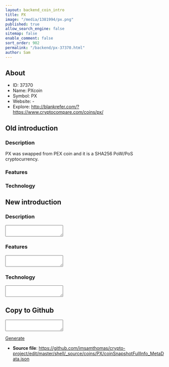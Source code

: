 ```yaml
---
layout: backend_coin_intro
title: PX
image: "/media/1381994/px.png"
published: true
allow_search_engine: false
sitemap: false
enable_comment: false
sort_order: 902
permalink: "/backend/px-37370.html"
author: Sam
---
```


## About

- ID: 37370
- Name: PXcoin
- Symbol: PX
- Website: -
- Explore: http://blankrefer.com/?https://www.cryptocompare.com/coins/px/


## Old introduction

### Description

<p><span>PX was swapped from PEX coin and it is a SHA256 PoW/PoS cryptocurrency.</span></p>

### Features


### Technology




## New introduction


### Description
<textarea id="meta_description" name="description"></textarea>

### Features
<textarea id="meta_features" name="features"></textarea>

### Technology
<textarea id="meta_technology" name="technology"></textarea>


## Copy to Github

<textarea id="coinsnapshotfullinfo_metadata"></textarea>

<a href="#gen" onclick="generateMetaDatJson()">Generate</a>

- **Source file**: <a href="https://github.com/imsamthomas/crypto-project/edit/master/shell/_source/coins/PX/coinSnapshotFullInfo_MetaData.json">https://github.com/imsamthomas/crypto-project/edit/master/shell/_source/coins/PX/coinSnapshotFullInfo_MetaData.json</a>

